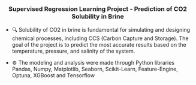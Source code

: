 <h3 align="center"> Supervised Regression Learning Project - Prediction of CO2 Solubility in Brine </h3>

- 🔍 Solubility of CO2 in brine is fundamental for simulating and designing chemical processes, including CCS (Carbon Capture and Storage). The goal of the project is to predict the most accurate results based on the temperature, pressure, and salinity of the system.

- ⚙ The modeling and analysis were made through Python libraries Pandas, Numpy, Matplotlib, Seaborn, Scikit-Learn, Feature-Engine, Optuna, XGBoost and Tensorflow
